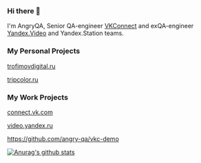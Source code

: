 ### Hi there 👋
I'm AngryQA, Senior QA-engineer <a href="https://connect.vk.com">VKConnect</a> and exQA-engineer <a href="https://yandex.ru/video">Yandex.Video</a> and Yandex.Station teams.

### My Personal Projects
<a href="https://trofimovdigital.ru">trofimovdigital.ru</a>


<a href="https://tripcolor.ru">tripcolor.ru</a>

### My Work Projects
<a href="https://connect.vk.com">connect.vk.com</a>


<a href="https://yandex.ru/video">video.yandex.ru</a>

https://github.com/angry-qa/vkc-demo

<a href="https://github.com/anuraghazra/github-readme-stats">
  <img align="center" src="https://github-readme-stats.anuraghazra1.vercel.app/api?username=angry-qa&show_icons=true&include_all_commits=true&theme=material-palenight" alt="Anurag's github stats" />
</a>

<!--
**angry-qa/angry-qa** is a ✨ _special_ ✨ repository because its `README.md` (this file) appears on your GitHub profile.

Here are some ideas to get you started:

- 🔭 I’m currently working on ...
- 🌱 I’m currently learning ...
- 👯 I’m looking to collaborate on ...
- 🤔 I’m looking for help with ...
- 💬 Ask me about ...
- 📫 How to reach me: ...
- 😄 Pronouns: ...
- ⚡ Fun fact: ...
-->
